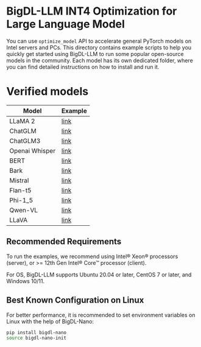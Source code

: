 # BigDL-LLM INT4 Optimization for Large Language Model
You can use `optimize_model` API to accelerate general PyTorch models on Intel servers and PCs. This directory contains example scripts to help you quickly get started using BigDL-LLM to run some popular open-source models in the community. Each model has its own dedicated folder, where you can find detailed instructions on how to install and run it.

# Verified models
| Model          | Example                                                  |
|----------------|----------------------------------------------------------|
| LLaMA 2        | [link](llama2)                                           |
| ChatGLM        | [link](chatglm)                                          | 
| ChatGLM3       | [link](chatglm3)                                         | 
| Openai Whisper | [link](openai-whisper)                                   | 
| BERT           | [link](bert)                                             | 
| Bark           | [link](bark)                                             |
| Mistral        | [link](mistral)                                          |
| Flan-t5        | [link](flan-t5)                                          |
| Phi-1_5        | [link](phi-1_5)                                          |
| Qwen-VL        | [link](qwen-vl)                                          |
| LLaVA          | [link](llava)                                            |

## Recommended Requirements
To run the examples, we recommend using Intel® Xeon® processors (server), or >= 12th Gen Intel® Core™ processor (client).

For OS, BigDL-LLM supports Ubuntu 20.04 or later, CentOS 7 or later, and Windows 10/11.

## Best Known Configuration on Linux
For better performance, it is recommended to set environment variables on Linux with the help of BigDL-Nano:
```bash
pip install bigdl-nano
source bigdl-nano-init
```
